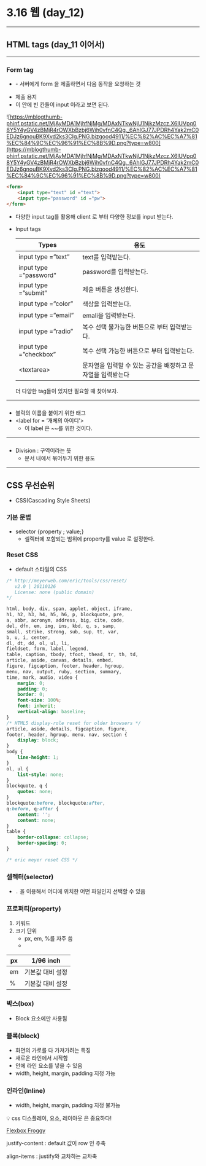# 3.16 웹 (day_12)

---

## HTML tags (day_11 이어서)

---

### Form tag

- <form action=”URI(누구에게)”>
    - 서버에게 form 을 제출하면서 다음 동작을 요청하는 것
- 제출 용지
- 이 안에 빈 칸들이 input 이라고 보면 된다.

![https://mblogthumb-phinf.pstatic.net/MjAyMDA1MjhfNjMg/MDAxNTkwNjU1NjkzMzcz.X6lUVpq08Y5Y4yGV4zBMjR4rOWXbBzbj6Wih0vfnC4Qg._6AhIGJ77JPDRh4Yak2mC0EDJz6gnouBK9Xvd2ks3CIg.PNG.bizgood4911/%EC%82%AC%EC%A7%81%EC%84%9C%EC%96%91%EC%8B%9D.png?type=w800](https://mblogthumb-phinf.pstatic.net/MjAyMDA1MjhfNjMg/MDAxNTkwNjU1NjkzMzcz.X6lUVpq08Y5Y4yGV4zBMjR4rOWXbBzbj6Wih0vfnC4Qg._6AhIGJ77JPDRh4Yak2mC0EDJz6gnouBK9Xvd2ks3CIg.PNG.bizgood4911/%EC%82%AC%EC%A7%81%EC%84%9C%EC%96%91%EC%8B%9D.png?type=w800)

```html
<form>
	<input type="text" id ="text">
	<input type="password" id ="pw">
</form>
```

- 다양한 input tag를 활용해 client 로 부터 다양한 정보를 input 받는다.
- Input tags
    
    
    | Types | 용도 |
    | --- | --- |
    | input type =”text” | text를 입력받는다. |
    | input type =”password” | password를 입력받는다. |
    | input type =”submit” | 제출 버튼을 생성한다. |
    | input type =”color” | 색상을 입력받는다. |
    | input type =”email” | emali을 입력받는다. |
    | input type =”radio” | 복수 선택 불가능한 버튼으로 부터 입력받는다. |
    | input type =”checkbox” | 복수 선택 가능한 버튼으로 부터 입력받는다. |
    | \<textarea> | 문자열을 입력할 수 있는 공간을 배정하고 문자열을 입력받는다 |
    
    더 다양한 tag들이 있지만 필요할 때 찾아보자.
    

---

### <label></label>

- 블럭의 이름을 붙이기 위한 태그
- <label for = ‘개체의 아이디’>
    - 이 label 은 ~~를 위한 것이다.

---

### <div></div>

- Division : 구역이라는 뜻
    - 문서 내에서 묶어두기 위한 용도

---

## CSS 우선순위

- CSS(Cascading Style Sheets)

### 기본 문법

- selector {property ; value;}
    - 셀렉터에 포함되는 범위에 property를 value 로 설정한다.

### Reset CSS

- default 스타일의 CSS

```css
/* http://meyerweb.com/eric/tools/css/reset/ 
   v2.0 | 20110126
   License: none (public domain)
*/

html, body, div, span, applet, object, iframe,
h1, h2, h3, h4, h5, h6, p, blockquote, pre,
a, abbr, acronym, address, big, cite, code,
del, dfn, em, img, ins, kbd, q, s, samp,
small, strike, strong, sub, sup, tt, var,
b, u, i, center,
dl, dt, dd, ol, ul, li,
fieldset, form, label, legend,
table, caption, tbody, tfoot, thead, tr, th, td,
article, aside, canvas, details, embed, 
figure, figcaption, footer, header, hgroup, 
menu, nav, output, ruby, section, summary,
time, mark, audio, video {
	margin: 0;
	padding: 0;
	border: 0;
	font-size: 100%;
	font: inherit;
	vertical-align: baseline;
}
/* HTML5 display-role reset for older browsers */
article, aside, details, figcaption, figure, 
footer, header, hgroup, menu, nav, section {
	display: block;
}
body {
	line-height: 1;
}
ol, ul {
	list-style: none;
}
blockquote, q {
	quotes: none;
}
blockquote:before, blockquote:after,
q:before, q:after {
	content: '';
	content: none;
}
table {
	border-collapse: collapse;
	border-spacing: 0;
}

/* eric meyer reset CSS */
```

### 셀렉터(selector)

- `.` 을 이용해서 어디에 위치한 어떤 파일인지 선택할 수 있음

### 프로퍼티(property)

1. 키워드
2. 크기 단위
    - px, em, %를 자주 씀
    - 

| px | 1/96 inch |
| --- | --- |
| em | 기본값 대비 설정 |
| % | 기본값 대비 설정 |

### 박스(box)

- Block 요소에만 사용됨

### 블록(block)

- 화면의 가로를 다 가져가려는 특징
- 새로운 라인에서 시작함
- 안에 라인 요소를 넣을 수 있음
- width, height, margin, padding 지정 가능

### 인라인(Inline)

- width, height, margin, padding 지정 불가능

<aside>
💡 css 디스플레이, 요소, 레이아웃 은 중요하다!

</aside>

[Flexbox Froggy](https://flexboxfroggy.com/#ko)

justify-content : default 값이 row 인 주축

align-items : justify와 교차하는 교차축